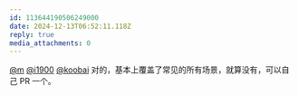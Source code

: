 ```yaml
---
id: 113644190506249000
date: 2024-12-13T06:52:11.118Z
reply: true
media_attachments: 0
---
```


[@m](https://ima.cm/@m) [@i1900](https://mast.dragon-fly.club/@i1900) [@koobai](https://mastodon.social/@koobai) 对的，基本上覆盖了常见的所有场景，就算没有，可以自己 PR 一个。

